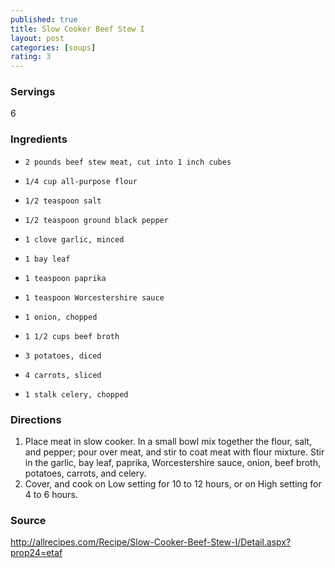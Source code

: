 ```yaml
---
published: true
title: Slow Cooker Beef Stew I 
layout: post
categories: [soups]
rating: 3
---
```

### Servings
6

### Ingredients
-     2 pounds beef stew meat, cut into 1 inch cubes
-     1/4 cup all-purpose flour
-     1/2 teaspoon salt
-     1/2 teaspoon ground black pepper
-     1 clove garlic, minced
-     1 bay leaf
-     1 teaspoon paprika
-     1 teaspoon Worcestershire sauce
-     1 onion, chopped
-     1 1/2 cups beef broth
-     3 potatoes, diced
-     4 carrots, sliced
-     1 stalk celery, chopped


### Directions
1. Place meat in slow cooker. In a small bowl mix together the flour, salt, and pepper; pour over meat, and stir to coat meat with flour mixture. Stir in the garlic, bay leaf, paprika, Worcestershire sauce, onion, beef broth, potatoes, carrots, and celery.
2. Cover, and cook on Low setting for 10 to 12 hours, or on High setting for 4 to 6 hours.

### Source
<a href="http://allrecipes.com/Recipe/Slow-Cooker-Beef-Stew-I/Detail.aspx?prop24=etaf" target="new">http://allrecipes.com/Recipe/Slow-Cooker-Beef-Stew-I/Detail.aspx?prop24=etaf</a>
